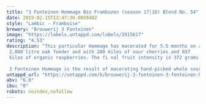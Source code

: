 ```yaml
---
title: "3 Fonteinen Hommage Bio Frambozen (season 17|18) Blend No. 54"
date: 2019-02-15T13:47:30.005940Z
style: "Lambic - Framboise"
brewery: "Brouwerij 3 Fonteinen"
image: "https://labels.untappd.com/labels/2915617"
rating: "4.53"
description: "This particular Hommage has macerated for 5.5 months on a 2,000 litre oak foeder and with 280 kilos of sour cherries and 837 kilos of organic raspberries. The fi nal fruit intensity is 372 grams of fruit per litre of Hommage. 100% 3 Fonteinen.  3 Fonteinen Hommage is the result of macerating hand-picked whole sour cherries and raspberries on young lambic for at least four months, in a proportion of 760 to 800 grams of raspberries and 200 to 240 grams of sour cherries per litre of lambic. This fruit lambic is then blended again with more lambic to obtain a minimum intensity of 35% fruit. Hommage is a bodied raspberry lambic beer, with an intense deep red forest fruit bouquet. This unfiltered and unpasteurised lambic is all-natural with no artificial juices, syrups, or sugars added."
untappd_url: "https://untappd.com/b/brouwerij-3-fonteinen-3-fonteinen-hommage-bio-frambozen-season-17-18-blend-no-54/2915617"
abv: "6.0"
ibu: "0"
robots: noindex,nofollow
---
```


